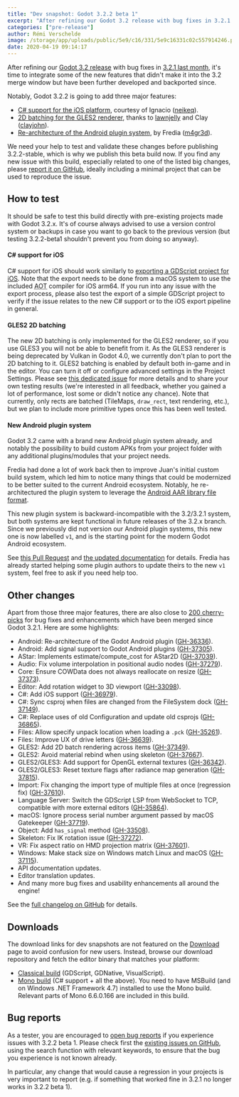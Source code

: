 ```yaml
---
title: "Dev snapshot: Godot 3.2.2 beta 1"
excerpt: "After refining our Godot 3.2 release with bug fixes in 3.2.1 last month, it's time to integrate some of the new features that didn't make it into the 3.2 merge window. Notably, Godot 3.2.2 is going to add three major features: C# support for the iOS platform, 2D batching for the GLES2 renderer, and a re-architecture of the Android plugin system."
categories: ["pre-release"]
author: Rémi Verschelde
image: /storage/app/uploads/public/5e9/c16/331/5e9c16331c02c557914246.png
date: 2020-04-19 09:14:17
---
```


After refining our [Godot 3.2 release](/article/here-comes-godot-3-2) with bug fixes in [3.2.1 last month](/article/maintenance-release-godot-3-2-1), it's time to integrate some of the new features that didn't make it into the 3.2 merge window but have been further developed and backported since.

Notably, Godot 3.2.2 is going to add three major features:

- [C# support for the iOS platform](/article/csharp-ios-signals-events), courtesy of Ignacio ([neikeq](https://github.com/neikeq)).
- [2D batching for the GLES2 renderer](/article/gles2-renderer-optimization-2d-batching), thanks to [lawnjelly](https://github.com/lawnjelly) and Clay ([clayjohn](https://github.com/clayjohn)).
- [Re-architecture of the Android plugin system](https://github.com/godotengine/godot/pull/36336), by Fredia ([m4gr3d](https://github.com/m4gr3d)).

We need your help to test and validate these changes before publishing 3.2.2-stable, which is why we publish this beta build now. If you find any new issue with this build, especially related to one of the listed big changes, please [report it on GitHub](https://github.com/godotengine/godot/issues), ideally including a minimal project that can be used to reproduce the issue.

## How to test

It should be safe to test this build directly with pre-existing projects made with Godot 3.2.x. It's of course always advised to use a version control system or backups in case you want to go back to the previous version (but testing 3.2.2-beta1 shouldn't prevent you from doing so anyway).

#### C# support for iOS

C# support for iOS should work similarly to [exporting a GDScript project for iOS](http://docs.godotengine.org/en/3.2/getting_started/workflow/export/exporting_for_ios.html). Note that the export needs to be done from a macOS system to use the included <abbr title="Ahead Of Time">AOT</abbr> compiler for iOS arm64. If you run into any issue with the export process, please also test the export of a simple GDScript project to verify if the issue relates to the new C# support or to the iOS export pipeline in general.

#### GLES2 2D batching

The new 2D batching is only implemented for the GLES2 renderer, so if you use GLES3 you will not be able to benefit from it. As the GLES3 renderer is being deprecated by Vulkan in Godot 4.0, we currently don't plan to port the 2D batching to it. GLES2 batching is enabled by default both in-game and in the editor. You can turn it off or configure advanced settings in the Project Settings. Please see [this dedicated issue](https://github.com/godotengine/godot/issues/38004) for more details and to share your own testing results (we're interested in all feedback, whether you gained a lot of performance, lost some or didn't notice any chance). Note that currently, only rects are batched (TileMaps, `draw_rect`, text rendering, etc.), but we plan to include more primitive types once this has been well tested.

#### New Android plugin system

Godot 3.2 came with a brand new Android plugin system already, and notably the possibility to build custom APKs from your project folder with any additional plugins/modules that your project needs.

Fredia had done a lot of work back then to improve Juan's initial custom build system, which led him to notice many things that could be modernized to be better suited to the current Android ecosystem. Notably, he re-architectured the plugin system to leverage the [Android AAR library file format](https://developer.android.com/studio/projects/android-library#aar-contents).

This new plugin system is backward-incompatible with the 3.2/3.2.1 system, but both systems are kept functional in future releases of the 3.2.x branch. Since we previously did not version our Android plugin systems, this new one is now labelled `v1`, and is the starting point for the modern Godot Android ecosystem.

See [this Pull Request](https://github.com/godotengine/godot/pull/36336) and [the updated documentation](https://docs.godotengine.org/en/3.2/tutorials/plugins/android/android_plugin.html) for details. Fredia has already started helping some plugin authors to update theirs to the new `v1` system, feel free to ask if you need help too.

## Other changes

Apart from those three major features, there are also close to [200 cherry-picks](https://github.com/godotengine/godot/compare/3.2.1-stable...cb1366f006dfc9904083e8fc6fa23e271bc39e39) for bug fixes and enhancements which have been merged since Godot 3.2.1. Here are some highlights:

- Android: Re-architecture of the Godot Android plugin ([GH-36336](https://github.com/godotengine/godot/pull/36336)).
- Android: Add signal support to Godot Android plugins ([GH-37305](https://github.com/godotengine/godot/pull/37305)).
- AStar: Implements estimate/compute_cost for AStar2D ([GH-37039](https://github.com/godotengine/godot/pull/37039)).
- Audio: Fix volume interpolation in positional audio nodes ([GH-37279](https://github.com/godotengine/godot/pull/37279)).
- Core: Ensure COWData does not always reallocate on resize ([GH-37373](https://github.com/godotengine/godot/pull/37373)).
- Editor: Add rotation widget to 3D viewport ([GH-33098](https://github.com/godotengine/godot/pull/33098)).
- C#: Add iOS support ([GH-36979](https://github.com/godotengine/godot/pull/36979)).
- C#: Sync csproj when files are changed from the FileSystem dock ([GH-37149](https://github.com/godotengine/godot/pull/37149)).
- C#: Replace uses of old Configuration and update old csprojs ([GH-36865](https://github.com/godotengine/godot/pull/36865)).
- Files: Allow specify unpack location when loading a `.pck` ([GH-35261](https://github.com/godotengine/godot/pull/35261)).
- Files: Improve UX of drive letters ([GH-36639](https://github.com/godotengine/godot/pull/36639)).
- GLES2: Add 2D batch rendering across items ([GH-37349](https://github.com/godotengine/godot/pull/37349)).
- GLES2: Avoid material rebind when using skeleton ([GH-37667](https://github.com/godotengine/godot/pull/37667)).
- GLES2/GLES3: Add support for OpenGL external textures ([GH-36342](https://github.com/godotengine/godot/pull/36342)).
- GLES2/GLES3: Reset texture flags after radiance map generation ([GH-37815](https://github.com/godotengine/godot/pull/37815)).
- Import: Fix changing the import type of multiple files at once (regression fix) ([GH-37610](https://github.com/godotengine/godot/pull/37610)).
- Language Server: Switch the GDScript LSP from WebSocket to TCP, compatible with more external editors ([GH-35864](https://github.com/godotengine/godot/pull/35864)).
- macOS: Ignore process serial number argument passed by macOS Gatekeeper ([GH-37719](https://github.com/godotengine/godot/pull/37719)).
- Object: Add `has_signal` method ([GH-33508](https://github.com/godotengine/godot/pull/33508)).
- Skeleton: Fix IK rotation issue ([GH-37272](https://github.com/godotengine/godot/pull/37272)).
- VR: Fix aspect ratio on HMD projection matrix ([GH-37601](https://github.com/godotengine/godot/pull/37601)).
- Windows: Make stack size on Windows match Linux and macOS ([GH-37115](https://github.com/godotengine/godot/pull/37115)).
- API documentation updates.
- Editor translation updates.
- And many more bug fixes and usability enhancements all around the engine!

See the [full changelog on GitHub](https://github.com/godotengine/godot/compare/3.2.1-stable...cb1366f006dfc9904083e8fc6fa23e271bc39e39) for details.

## Downloads

The download links for dev snapshots are not featured on the [Download](/download) page to avoid confusion for new users. Instead, browse our download repository and fetch the editor binary that matches your platform:

- [Classical build](https://downloads.tuxfamily.org/godotengine/3.2.2/beta1/) (GDScript, GDNative, VisualScript).
- [Mono build](https://downloads.tuxfamily.org/godotengine/3.2.2/beta1/mono/) (C# support + all the above). You need to have MSBuild (and on Windows .NET Framework 4.7) installed to use the Mono build. Relevant parts of Mono 6.6.0.166 are included in this build.

## Bug reports

As a tester, you are encouraged to [open bug reports](https://github.com/godotengine/godot/issues) if you experience issues with 3.2.2 beta 1. Please check first the [existing issues on GitHub](https://github.com/godotengine/godot/issues), using the search function with relevant keywords, to ensure that the bug you experience is not known already.

In particular, any change that would cause a regression in your projects is very important to report (e.g. if something that worked fine in 3.2.1 no longer works in 3.2.2 beta 1).